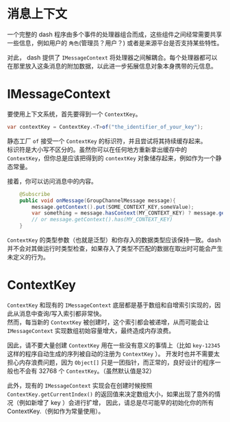 # 消息上下文

一个完整的 dash 程序由多个事件的处理器组合而成，这些组件之间经常需要共享一些信息，例如用户的 `角色`(管理员？用户？) 或者是来源平台是否支持某些特性。  

对此， dash 提供了 `IMessageContext` 将处理器之间解耦合。每个处理器都可以在那里放入这条消息的附加数据，以此进一步拓展信息对象本身携带的元信息。  

# IMessageContext

要使用上下文系统，首先要得到一个 `ContextKey`。

```java
var contextKey = ContextKey.<T>of("the_identifier_of_your_key");
```
 
静态工厂 `of` 接受一个 `ContextKey` 的标识符，并且尝试将其持续缓存起来。  
标识符是大小写不区分的。虽然你可以在任何地方重新拿出缓存中的 `ContextKey`，但你总是应该把得到的 `contextKey` 对象储存起来，例如作为一个静态常量。  

接着，你可以访问消息中的内容。
```java
    @Subscribe
    public void onMessage(GroupChannelMessage message){
        message.getContext().put(SOME_CONTEXT_KEY,someValue);
        var something = message.hasContext(MY_CONTEXT_KEY) ? message.getContext().get(MY_CONTEXT_KEY) : null;
        // or message.getContext().has(MY_CONTEXT_KEY)
    }
```

`ContextKey` 的类型参数（也就是泛型）和你存入的数据类型应该保持一致。dash 并不会对其做运行时类型检查，如果存入了类型不匹配的数据在取出时可能会产生未定义的行为。

# ContextKey

`ContextKey` 和现有的 `IMessageContext` 底层都是基于数组和自增索引实现的，因此从消息中查询/写入索引都非常快。  
然而，每当新的 `ContextKey` 被创建时，这个索引都会被递增，从而可能会让 `IMessageContext` 实现数组初始容量增大，最终造成内存浪费。  

因此，请不要大量创建 `ContextKey` 用在一些没有意义的事情上（比如 `key-12345` 这样的程序自动生成的序列被自动的注册为 `ContextKey` ）。
开发时也并不需要太担心内存浪费问题，因为 `Object[]` 只是一团指针，而正常的，良好设计的程序一般也不会有 32768 个 `ContextKey`。（虽然默认值是32）

此外，现有的 `IMessageContext` 实现会在创建时候按照 `ContextKey.getCurrentIndex()` 的返回值来决定数组大小，如果出现了意外的情况（例如新增了 key ）会进行扩增，
因此，请总是尽可能早的初始化你的所有 ContextKey.（例如作为常量使用）。

